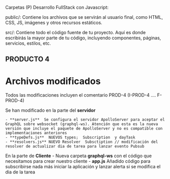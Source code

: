 Carpetas (P) Desarrollo FullStack con Javascript:

public/: Contiene los archivos que se servirán al usuario final, como HTML, CSS, JS, imágenes y otros recursos estáticos.

src/: Contiene todo el código fuente de tu proyecto. Aquí es donde escribirás la mayor parte de tu código, incluyendo componentes, páginas, servicios, estilos, etc.

## PRODUCTO 4

# Archivos modificados

Todos las modificaciones incluyen el comentario PROD-4 (I-PROD-4 ....  F-PROD-4)

Se han modificado en la parte del **servidor**

    - **server.js**  Se configura el servidor ApolloServer para aceptar el GraphQL sobre websocket (graphql-ws). Atención que esta es la nueva versión que incluye el paquete de ApolloServer y no es compatible con implementaciones anteriores
    - **typeDefs.js**  NUEVOS types;  Subscription  y dayTask
    - **resolvers.js** NUEVO Resolver  Subsctiption // modificación del resolver de actualizar dia de tarea para lanzar evento Pubsub

En la parte de **Cliente**
    - Nueva carpeta **graphql-ws** con el código que necesitamos para crear nuestro cliente
    - **app.js**  Añadido código para subscribirse nada más iniciar la aplicación y lanzar alerta si se modifica el dia de la tarea


